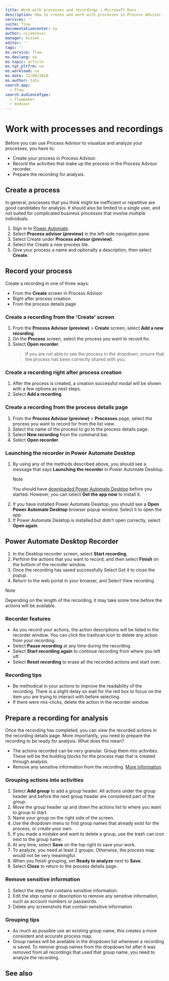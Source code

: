 ```yaml
---
title: Work with processes and recordings | Microsoft Docs
description: How to create and work with processes in Process Advisor.
services: ''
suite: flow
documentationcenter: na
author: nijemcevic 
manager: kvivek
editor: ''
tags: ''
ms.service: flow
ms.devlang: na
ms.topic: article
ms.tgt_pltfrm: na
ms.workload: na
ms.date: 12/09/2020
ms.author: tatn
search.app: 
  - Flow
search.audienceType: 
  - flowmaker
  - enduser
---
```

# Work with processes and recordings

Before you can use Process Advisor to visualize and analyze your processes, you have to:

- Create your process in Process Advisor.
- Record the activities that make up the process in the Process Advisor recorder.
- Prepare the recording for analysis.

## Create a process

In general, processes that you think might be inefficient or repetitive are good candidates for analysis. It should also be limited to a single user, and not suited for complicated business processes that involve multiple individuals.

1. Sign in to [Power Automate](https://powerautomate.microsoft.com/).
1. Select **Process advisor (preview)** in the left-side navigation pane.
1. Select Create under **Process advisor (preview)**.
1. Select the Create a new process tile.
1. Give your process a name and optionally a description, then select **Create**.

## Record your process

Create a recording in one of three ways:

- From the **Create** screen in Process Advisor
- Right after process creation
- From the process details page

### Create a recording from the 'Create' screen

1. From the **Process Advisor (preview)** > **Create** screen, select **Add a new recording**.
1. On the **Process** screen, select the process you want to record for.
1. Select **Open recorder**.
    >If you are not able to see the process in the dropdown, ensure that the process has been correctly shared with you.

### Create a recording right after process creation

1. After the process is created, a creation successful modal will be shown with a few options as next steps.
1. Select **Add a recording**.
 
### Create a recording from the process details page

1. From the **Process Advisor (preview)** > **Processes** page, select the process you want to record for from the list view.
1. Select the name of the process to go to the process details page.
1. Select **New recording** from the command bar.
1. Select **Open recorder**.

### Launching the recorder in Power Automate Desktop

1. By using any of the methods described above, you should see a message that says **Launching the recorder** in Power Automate Desktop.
    > [!NOTE]
    > You should have [downloaded Power Automate Desktop](https://go.microsoft.com/fwlink/?linkid=2102613) before you started. However, you can select **Get the app now** to install it.
1. If you have installed Power Automate Desktop, you should see a  **Open Power Automate Desktop** browser popup window.  Select it to open the app.
1. If Power Automate Desktop is installed but didn’t open correctly, select **Open again**.

## Power Automate Desktop Recorder

1. In the Desktop recorder screen, select **Start recording**.
1. Perform the actions that you want to record, and then select **Finish** on the bottom of the recorder window.
1. Once the recording has saved successfully Select Got it to close the popup.
1. Return to the web portal in your browser, and Select View recording.

> [!NOTE]
> Depending on the length of the recording, it may take some time before the actions will be available.

### Recorder features

- As you record your actions, the action descriptions will be listed in the recorder window. You can click the trashcan icon to delete any action from your recording.
- Select **Pause recording** at any time during the recording. 
- Select **Start recording again** to continue recording from where you left off.
- Select **Reset recording** to erase all the recorded actions and start over.

### Recording tips

- Be methodical in your actions to improve the readability of the recording. There is a slight delay so wait for the red box to focus on the item you are trying to interact with before selecting.
- If there were mis-clicks, delete the action in the recorder window.

## Prepare a recording for analysis

Once the recording has completed, you can view the recorded actions in the recording details page. More importantly, you need to prepare the recording to be ready for analysis. What does this mean?

- The actions recorded can be very granular. Group them into activities. These will be the building blocks for the process map that is created through analysis.
- Remove any sensitive information from the recording.  [More information](process-advisor-protect.md).

### Grouping actions into activities

1. Select **Add group** to add a group header. All actions under the group header and before the next group header are considered part of the group.
1. Move the group header up and down the actions list to where you want to group to start.
1. Name your group on the right side of the screen.
1. Use the dropdown menu to find group names that already exist for the process, or create your own.
1. If you made a mistake and want to delete a group, use the trash can icon next to the group name.
1. At any time, select **Save** on the top right to save your work.
1. To analyze, you need at least 2 groups. Otherwise, the process map would not be very meaningful.
1. When you finish grouping, set **Ready to analyze**  next to **Save**.
1. Select **Close** to return to the process details page.

### Remove sensitive information

1. Select the step that contains sensitive information.
1. Edit the step name or description to remove any sensitive information, such as account numbers or passwords.
1. Delete any screenshots that contain sensitive information.

### Grouping tips

- As much as possible use an existing group name, this creates a more consistent and accurate process map.
- Group names will be available in the dropdown list whenever a recording is saved. To remove group names from the dropdown list after it was removed from all recordings that used that group name, you need to analyze the recording.

## See also
